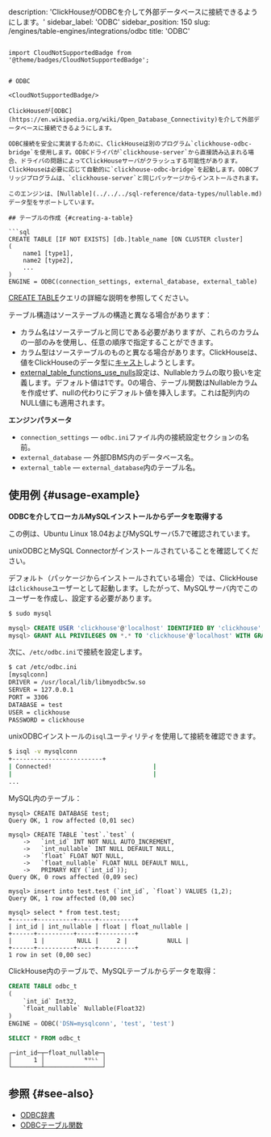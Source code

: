 description: 'ClickHouseがODBCを介して外部データベースに接続できるようにします。'
sidebar_label: 'ODBC'
sidebar_position: 150
slug: /engines/table-engines/integrations/odbc
title: 'ODBC'
```

import CloudNotSupportedBadge from '@theme/badges/CloudNotSupportedBadge';


# ODBC

<CloudNotSupportedBadge/>

ClickHouseが[ODBC](https://en.wikipedia.org/wiki/Open_Database_Connectivity)を介して外部データベースに接続できるようにします。

ODBC接続を安全に実装するために、ClickHouseは別のプログラム`clickhouse-odbc-bridge`を使用します。ODBCドライバが`clickhouse-server`から直接読み込まれる場合、ドライバの問題によってClickHouseサーバがクラッシュする可能性があります。ClickHouseは必要に応じて自動的に`clickhouse-odbc-bridge`を起動します。ODBCブリッジプログラムは、`clickhouse-server`と同じパッケージからインストールされます。

このエンジンは、[Nullable](../../../sql-reference/data-types/nullable.md)データ型をサポートしています。

## テーブルの作成 {#creating-a-table}

```sql
CREATE TABLE [IF NOT EXISTS] [db.]table_name [ON CLUSTER cluster]
(
    name1 [type1],
    name2 [type2],
    ...
)
ENGINE = ODBC(connection_settings, external_database, external_table)
```

[CREATE TABLE](/sql-reference/statements/create/table)クエリの詳細な説明を参照してください。

テーブル構造はソーステーブルの構造と異なる場合があります：

- カラム名はソーステーブルと同じである必要がありますが、これらのカラムの一部のみを使用し、任意の順序で指定することができます。
- カラム型はソーステーブルのものと異なる場合があります。ClickHouseは、値をClickHouseのデータ型に[キャスト](/sql-reference/functions/type-conversion-functions#cast)しようとします。
- [external_table_functions_use_nulls](/operations/settings/settings#external_table_functions_use_nulls)設定は、Nullableカラムの取り扱いを定義します。デフォルト値は1です。0の場合、テーブル関数はNullableカラムを作成せず、nullの代わりにデフォルト値を挿入します。これは配列内のNULL値にも適用されます。

**エンジンパラメータ**

- `connection_settings` — `odbc.ini`ファイル内の接続設定セクションの名前。
- `external_database` — 外部DBMS内のデータベース名。
- `external_table` — `external_database`内のテーブル名。

## 使用例 {#usage-example}

**ODBCを介してローカルMySQLインストールからデータを取得する**

この例は、Ubuntu Linux 18.04およびMySQLサーバ5.7で確認されています。

unixODBCとMySQL Connectorがインストールされていることを確認してください。

デフォルト（パッケージからインストールされている場合）では、ClickHouseは`clickhouse`ユーザーとして起動します。したがって、MySQLサーバ内でこのユーザーを作成し、設定する必要があります。

```bash
$ sudo mysql
```

```sql
mysql> CREATE USER 'clickhouse'@'localhost' IDENTIFIED BY 'clickhouse';
mysql> GRANT ALL PRIVILEGES ON *.* TO 'clickhouse'@'localhost' WITH GRANT OPTION;
```

次に、`/etc/odbc.ini`で接続を設定します。

```bash
$ cat /etc/odbc.ini
[mysqlconn]
DRIVER = /usr/local/lib/libmyodbc5w.so
SERVER = 127.0.0.1
PORT = 3306
DATABASE = test
USER = clickhouse
PASSWORD = clickhouse
```

unixODBCインストールの`isql`ユーティリティを使用して接続を確認できます。

```bash
$ isql -v mysqlconn
+-------------------------+
| Connected!                            |
|                                       |
...
```

MySQL内のテーブル：

```text
mysql> CREATE DATABASE test;
Query OK, 1 row affected (0,01 sec)

mysql> CREATE TABLE `test`.`test` (
    ->   `int_id` INT NOT NULL AUTO_INCREMENT,
    ->   `int_nullable` INT NULL DEFAULT NULL,
    ->   `float` FLOAT NOT NULL,
    ->   `float_nullable` FLOAT NULL DEFAULT NULL,
    ->   PRIMARY KEY (`int_id`));
Query OK, 0 rows affected (0,09 sec)

mysql> insert into test.test (`int_id`, `float`) VALUES (1,2);
Query OK, 1 row affected (0,00 sec)

mysql> select * from test.test;
+------+----------+-----+----------+
| int_id | int_nullable | float | float_nullable |
+------+----------+-----+----------+
|      1 |         NULL |     2 |           NULL |
+------+----------+-----+----------+
1 row in set (0,00 sec)
```

ClickHouse内のテーブルで、MySQLテーブルからデータを取得：

```sql
CREATE TABLE odbc_t
(
    `int_id` Int32,
    `float_nullable` Nullable(Float32)
)
ENGINE = ODBC('DSN=mysqlconn', 'test', 'test')
```

```sql
SELECT * FROM odbc_t
```

```text
┌─int_id─┬─float_nullable─┐
│      1 │           ᴺᵁᴸᴸ │
└────────┴────────────────┘
```

## 参照 {#see-also}

- [ODBC辞書](/sql-reference/dictionaries#mysql)
- [ODBCテーブル関数](../../../sql-reference/table-functions/odbc.md)
